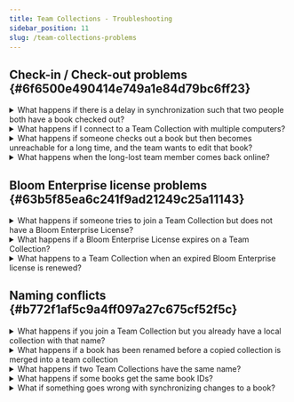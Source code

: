 ```yaml
---
title: Team Collections - Troubleshooting
sidebar_position: 11
slug: /team-collections-problems
---
```




## Check-in / Check-out problems {#6f6500e490414e749a1e84d79bc6ff23}

<details>
<summary>What happens if there is a delay in synchronization such that two people both have a book checked out?</summary>

This should happen only rarely. If it does happen, Dropbox will choose one of the users as the “winner” and one as the “loser”. On the “losing” machine, Bloom will notice within a minute or so that another user is editing the same book. Bloom will send that user back to the Collection tab, and any changes made to the book on the “losing” machine will be removed. Bloom will alert the user to what happened, and why.


</details>

<details>
<summary>What happens if I connect to a Team Collection with multiple computers? </summary>

You can join a Team Collection using multiple computers. To do this, use the same email address to register Bloom on each computer, and launch the `Join this Team Collection.joinBloomTC` file on each machine. (You’ll also need to use the same email address for Dropbox on both computers.)


Be aware that you can check out a book for editing _on only a single computer at a time._ If you have a book checked out on one computer and look at the same book on a different computer, Bloom will inform you that “This book is checked out to you, but on a different computer. You cannot edit the book on this computer, until you have checked it in on [the other computer’s name].”


![](./team-collections-problems.ad0649aa-33e0-42ca-96fc-4bc34f6f5fe9.png)


</details>

<details>
<summary>What happens if someone checks out a book but then becomes unreachable for a long time, and the team wants to edit that book?</summary>

The Team Collection Administrator can use the “Force Unlock” command to make the book editable again. 


:::caution

**“Force unlocking” a book is not the same as checking the book in!** 
When the administrator force-unlocks a book, any changes made by the user who originally checked the book out will not be saved to the shared team version. Instead, that version of the book will be moved to a “Lost and Found” folder. If you want to incorporate those changes into the shared team version later, you must do so by hand.

:::




![](./team-collections-problems.0b6f8ce5-01b1-41b5-a626-3ad637dfeabc.png)


</details>

<details>
<summary>What happens when the long-lost team member comes back online?</summary>

On the long-lost team member’s computer, Bloom will notice that the shared team version no longer has a “lock file” that indicates that he or she has that book checked out for editing. It is now likely that there are diverging versions of this book. Bloom will save the force-unlocked version to a special “Lost & Found” folder in Dropbox, remove that user’s edit access, and notify him or her of what just happened. 


If your long-lost teammate has been very productive and you want to use his versions of the books, you’ll need to retrieve them from the “Lost & Found” folder. It’s best to get a Bloom expert to help you do this. If you’re a confident computer user and want to do it yourself, see [Retrieving a Book from Lost & Found](/team-collections-advanced-topics#3f4663c924424e6b93158710b7d00ea2). 


</details>


## Bloom Enterprise license problems {#63b5f85ea6c241f9ad21249c25a11143}

<details>
<summary>What happens if someone tries to join a Team Collection but does not have a Bloom Enterprise License?</summary>

Enterprise Licenses are for the project, not people. So anyone joining a Team Collection is joining a collection that already has the Enterprise license set up.


</details>

<details>
<summary>What happens if a Bloom Enterprise License expires on a Team Collection?</summary>

The collections will keep working, but they will become disconnected from each other. Without the Bloom Enterprise enabled, the books on the team members’ computers will not synchronize with each other, nor will they have a checked-in/checked-out state.


</details>

<details>
<summary>What happens to a Team Collection when an expired Bloom Enterprise license is renewed? </summary>

Each user will have to rejoin the team collection. (This allows any edits that were done while not in enterprise mode to be properly merged.)


</details>


## Naming conflicts {#b772f1af5c9a4ff097a27c675cf52f5c}

<details>
<summary>What happens if you join a Team Collection but you already have a local collection with that name?</summary>

This has several answers.


Usually, the two collections are merged. Books that are unique to either collection are copied to the other. If a book is found in both places and they are not identical, the local version is moved to a special folder called “Lost & Found” and the Team Collection version is copied to the local folder.


If the local collection is found to be already connected to the Team Collection you are trying to join, Bloom will point this out in a message and open it normally. As a special case of this, if you have moved the Team Collection (for example, reorganizing your Dropbox, or switching from a LAN Team Collection to a Dropbox one), joining the collection in the new place will provide a way to reconnect them. (Otherwise, when Bloom can’t find the Team Collection at the old location, it will report that it is “disconnected”.)


</details>

<details>
<summary>What happens if a book has been renamed before a copied collection is merged into a team collection</summary>

Recall that if a user tries to join a Team Collection, but already has a collection with the same name as the Team Collection, Bloom will ask the user to _Join and Merge_ the local collection with the Team Collection_._ If the user agrees, Bloom will add the books in the user’s private collection to the Team Collection. 


Now, suppose that Joe got a copy of Fred’s collection. Fred’s collection isn’t a Team Collection — it’s just a regular Bloom collection. Since then, Joe has renamed _Book 1_ to _Joe’s book_, and Fred has renamed _Book 2_ to _Fred’s book_. Joe then makes his collection into a Team Collection, and invites Fred to join it. 


When Fred tries to join the Team Collection, Bloom will see that team collection has a book called _Joe’s book_, and that _Joe’s book_ has the same internal ID number as _Book 1_ in Fred’s local collection. Moreover, Bloom will see that _Book 2_ in the Team Collection has the same internal ID as _Fred’s book_ in Fred’s collection. Bloom has no way of knowing which name is right for each book, but a decision must be made, since we don’t want the resulting collection to end up with two books that have the same internal IDs.


In this situation, the Team Collection wins. Bloom will put Fred’s books _Book 1_ and _Fred’s book_ in a special Lost & Found folder, and update Fred’s local collection to have the Team Collection versions of _Joe’s book_ and _Book 2_.


</details>

<details>
<summary>What happens if two Team Collections have the same name? </summary>

Suppose Fred is creating books in the VMU language. He creates a Team Collection called “VMU books” and shares it with his friend Joe. Joe joins Fred’s “VMU Books” team collection. 


Joe’s friend Sally is also creating books for the VMU language. Sally also creates a Team Collection called “VMU Books”, and shares it with Joe. But when Joe tries to join Sally’s collection, Bloom disables the Join button and tell Joe that he already has a collection called “VMU Books”, and it is not the same collection as the one he is trying to join. 


What to do: 

- _If Fred, Sally, and Joe want to work together, they should decide which collection they should all use._ In this case, they agreed that Sally’s collection was the best.
	- If Sally invites Fred to join her collection, he will get the same warning as Joe did, because he still has a Team Collection with the same name as Sally’s Team Collection. Fred should [remove his Team Collection](/team-collections-advanced-topics#3a6243f616134809b5b9c06e5748094f) and try again. This time Bloom will merge Fred’s local collection with Sally’s Team Collection. Sally’s collection will now contain all the books. Now that Fred’s collection is gone, Joe can join Sally’s collection.
- _If Fred and Sally do not want to work together, they should_ [_choose different names for their Team Collections_](/team-collections-advanced-topics#22fd4aa3440a47b6a7ab9ed66028ca08) _so that Joe can work with them both._

</details>

<details>
<summary>What happens if some books get the same book IDs?</summary>

Sometimes, two (or more) books are sent to the Dropbox cloud with the same book ID. It is unclear why this problem might occur, but if it does, the Team Collection administrator will need to resolve the conflict.


The administrator should follow these steps:  


Step 1:

- Using Windows Explorer, open the Team Collection folder under the Dropbox directory
- Open the **Books** folder
- Find the two (or more) **.bloom** files listed in the error report that share the same book ID.

Step 2:


You will need to determine which one of these files is the correct/good version and which ones are not. By [installing BloomPUB Viewer](/bloompub-viewer), you can view and examine these books directly to determine which ones should be deleted. 


Delete the file directly in Dropbox and choose “Delete everywhere” when prompted:


![](./team-collections-problems.8184693d-900b-4cfb-84d3-a0202ddc4465.png)


</details>

<details>
<summary>What if something goes wrong with synchronizing changes to a book?</summary>

When a book is checked out, Bloom will prevent others from editing it. If, however, multiple users try to check out the same book over a slow or unreliable internet connection, it is just possible that two people could start editing a book at the same time before the internet communications between the two users “catch up” with one another. This creates a conflict.


When this happens, Bloom will choose one user to be the “winner,” and one user’s edits will be moved into a special folder called the “Lost and Found,” and Bloom will prevent that user from further continuing to edit the book.


If the team needs to retrieve the version of the book currently located in the Lost and Found, they will need to follow the procedure outlined in [this article](/team-collections-advanced-topics#2488e17a8a6140bebcef068046cc57b7).  


</details>

